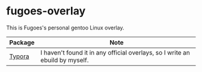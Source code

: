 # fugoes-overlay

This is Fugoes's personal gentoo Linux overlay.

| Package                      | Note                                     |
| ---------------------------- | ---------------------------------------- |
| [Typora](https://typora.io/) | I haven't found it in any official overlays, so I write an ebuild by myself. |

